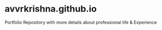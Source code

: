 # avvrkrishna.github.io
Portfolio Repository with more details about professional life & Experience
